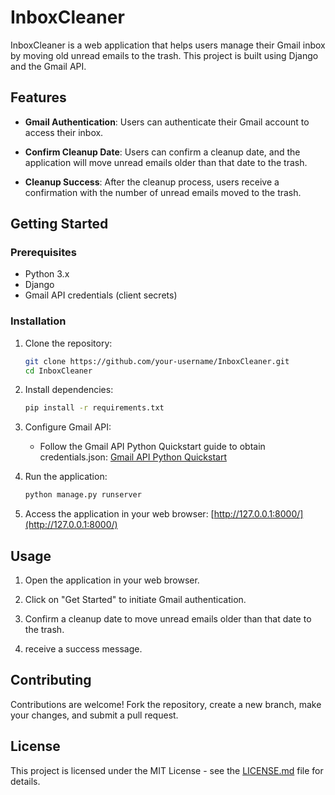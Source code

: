 # InboxCleaner

InboxCleaner is a web application that helps users manage their Gmail inbox by moving old unread emails to the trash. This project is built using Django and the Gmail API.

## Features

- **Gmail Authentication**: Users can authenticate their Gmail account to access their inbox.

- **Confirm Cleanup Date**: Users can confirm a cleanup date, and the application will move unread emails older than that date to the trash.

- **Cleanup Success**: After the cleanup process, users receive a confirmation with the number of unread emails moved to the trash.

## Getting Started

### Prerequisites

- Python 3.x
- Django
- Gmail API credentials (client secrets)

### Installation

1. Clone the repository:

    ```bash
    git clone https://github.com/your-username/InboxCleaner.git
    cd InboxCleaner
    ```

2. Install dependencies:

    ```bash
    pip install -r requirements.txt
    ```

3. Configure Gmail API:

    - Follow the Gmail API Python Quickstart guide to obtain credentials.json: [Gmail API Python Quickstart](https://developers.google.com/gmail/api/quickstart)

4. Run the application:

    ```bash
    python manage.py runserver
    ```

5. Access the application in your web browser: [http://127.0.0.1:8000/](http://127.0.0.1:8000/)

## Usage

1. Open the application in your web browser.

2. Click on "Get Started" to initiate Gmail authentication.

3. Confirm a cleanup date to move unread emails older than that date to the trash.

4. receive a success message.

## Contributing

Contributions are welcome! Fork the repository, create a new branch, make your changes, and submit a pull request.

## License

This project is licensed under the MIT License - see the [LICENSE.md](LICENSE.md) file for details.

